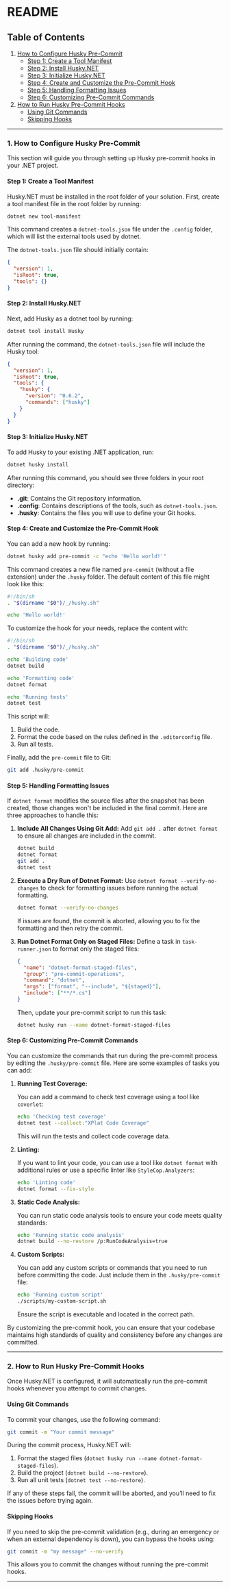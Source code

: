 # README

## Table of Contents

1. [How to Configure Husky Pre-Commit](#how-to-configure-husky-pre-commit)
   - [Step 1: Create a Tool Manifest](#step-1-create-a-tool-manifest)
   - [Step 2: Install Husky.NET](#step-2-install-huskynet)
   - [Step 3: Initialize Husky.NET](#step-3-initialize-huskynet)
   - [Step 4: Create and Customize the Pre-Commit Hook](#step-4-create-and-customize-the-pre-commit-hook)
   - [Step 5: Handling Formatting Issues](#step-5-handling-formatting-issues)
   - [Step 6: Customizing Pre-Commit Commands](#step-6-customizing-pre-commit-commands)
2. [How to Run Husky Pre-Commit Hooks](#how-to-run-husky-pre-commit-hooks)
   - [Using Git Commands](#using-git-commands)
   - [Skipping Hooks](#skipping-hooks)

---

### 1. How to Configure Husky Pre-Commit

This section will guide you through setting up Husky pre-commit hooks in your .NET project.

#### Step 1: Create a Tool Manifest

Husky.NET must be installed in the root folder of your solution. First, create a tool manifest file in the root folder by running:

```bash
dotnet new tool-manifest
```

This command creates a `dotnet-tools.json` file under the `.config` folder, which will list the external tools used by dotnet.

The `dotnet-tools.json` file should initially contain:

```json
{
  "version": 1,
  "isRoot": true,
  "tools": {}
}
```

#### Step 2: Install Husky.NET

Next, add Husky as a dotnet tool by running:

```bash
dotnet tool install Husky
```

After running the command, the `dotnet-tools.json` file will include the Husky tool:

```json
{
  "version": 1,
  "isRoot": true,
  "tools": {
    "husky": {
      "version": "0.6.2",
      "commands": ["husky"]
    }
  }
}
```

#### Step 3: Initialize Husky.NET

To add Husky to your existing .NET application, run:

```bash
dotnet husky install
```

After running this command, you should see three folders in your root directory:

- **.git**: Contains the Git repository information.
- **.config**: Contains descriptions of the tools, such as `dotnet-tools.json`.
- **.husky**: Contains the files you will use to define your Git hooks.

#### Step 4: Create and Customize the Pre-Commit Hook

You can add a new hook by running:

```bash
dotnet husky add pre-commit -c "echo 'Hello world!'"
```

This command creates a new file named `pre-commit` (without a file extension) under the `.husky` folder. The default content of this file might look like this:

```bash
#!/bin/sh
. "$(dirname "$0")/_/husky.sh"

echo 'Hello world!'
```

To customize the hook for your needs, replace the content with:

```bash
#!/bin/sh
. "$(dirname "$0")/_/husky.sh"

echo 'Building code'
dotnet build

echo 'Formatting code'
dotnet format

echo 'Running tests'
dotnet test
```

This script will:

1. Build the code.
2. Format the code based on the rules defined in the `.editorconfig` file.
3. Run all tests.

Finally, add the `pre-commit` file to Git:

```bash
git add .husky/pre-commit
```

#### Step 5: Handling Formatting Issues

If `dotnet format` modifies the source files after the snapshot has been created, those changes won't be included in the final commit. Here are three approaches to handle this:

1. **Include All Changes Using Git Add:**
   Add `git add .` after `dotnet format` to ensure all changes are included in the commit.

   ```bash
   dotnet build
   dotnet format
   git add .
   dotnet test
   ```

2. **Execute a Dry Run of Dotnet Format:**
   Use `dotnet format --verify-no-changes` to check for formatting issues before running the actual formatting.

   ```bash
   dotnet format --verify-no-changes
   ```

   If issues are found, the commit is aborted, allowing you to fix the formatting and then retry the commit.

3. **Run Dotnet Format Only on Staged Files:**
   Define a task in `task-runner.json` to format only the staged files:

   ```json
   {
     "name": "dotnet-format-staged-files",
     "group": "pre-commit-operations",
     "command": "dotnet",
     "args": ["format", "--include", "${staged}"],
     "include": ["**/*.cs"]
   }
   ```

   Then, update your pre-commit script to run this task:

   ```bash
   dotnet husky run --name dotnet-format-staged-files
   ```

#### Step 6: Customizing Pre-Commit Commands

You can customize the commands that run during the pre-commit process by editing the `.husky/pre-commit` file. Here are some examples of tasks you can add:

1. **Running Test Coverage:**

   You can add a command to check test coverage using a tool like `coverlet`:

   ```bash
   echo 'Checking test coverage'
   dotnet test --collect:"XPlat Code Coverage"
   ```

   This will run the tests and collect code coverage data.

2. **Linting:**

   If you want to lint your code, you can use a tool like `dotnet format` with additional rules or use a specific linter like `StyleCop.Analyzers`:

   ```bash
   echo 'Linting code'
   dotnet format --fix-style
   ```

3. **Static Code Analysis:**

   You can run static code analysis tools to ensure your code meets quality standards:

   ```bash
   echo 'Running static code analysis'
   dotnet build --no-restore /p:RunCodeAnalysis=true
   ```

4. **Custom Scripts:**

   You can add any custom scripts or commands that you need to run before committing the code. Just include them in the `.husky/pre-commit` file:

   ```bash
   echo 'Running custom script'
   ./scripts/my-custom-script.sh
   ```

   Ensure the script is executable and located in the correct path.

By customizing the pre-commit hook, you can ensure that your codebase maintains high standards of quality and consistency before any changes are committed.

---

### 2. How to Run Husky Pre-Commit Hooks

Once Husky.NET is configured, it will automatically run the pre-commit hooks whenever you attempt to commit changes.

#### Using Git Commands

To commit your changes, use the following command:

```bash
git commit -m "Your commit message"
```

During the commit process, Husky.NET will:

1. Format the staged files (`dotnet husky run --name dotnet-format-staged-files`).
2. Build the project (`dotnet build --no-restore`).
3. Run all unit tests (`dotnet test --no-restore`).

If any of these steps fail, the commit will be aborted, and you’ll need to fix the issues before trying again.

#### Skipping Hooks

If you need to skip the pre-commit validation (e.g., during an emergency or when an external dependency is down), you can bypass the hooks using:

```bash
git commit -m "my message" --no-verify
```

This allows you to commit the changes without running the pre-commit hooks.

---
